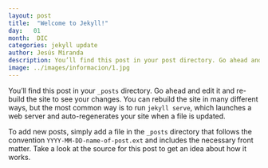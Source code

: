 ```yaml
---
layout: post
title:  "Welcome to Jekyll!"
day:   01
month:  DIC
categories: jekyll update
author: Jesús Miranda
description: You’ll find this post in your post directory. Go ahead and edit it and re-build the site to see your changes
image: ../images/informacion/1.jpg
---
```

You’ll find this post in your `_posts` directory. Go ahead and edit it and re-build the site to see your changes. You can rebuild the site in many different ways, but the most common way is to run `jekyll serve`, which launches a web server and auto-regenerates your site when a file is updated.

To add new posts, simply add a file in the `_posts` directory that follows the convention `YYYY-MM-DD-name-of-post.ext` and includes the necessary front matter. Take a look at the source for this post to get an idea about how it works.

